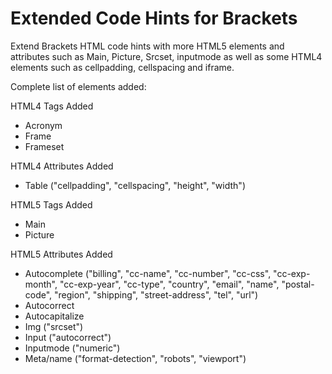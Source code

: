 Extended Code Hints for Brackets
=======================

Extend Brackets HTML code hints with more HTML5 elements and attributes such as Main, Picture, Srcset, inputmode as well as some HTML4 elements such as cellpadding, cellspacing and iframe.

Complete list of elements added:

HTML4 Tags Added
* Acronym
* Frame
* Frameset

HTML4 Attributes Added
* Table ("cellpadding", "cellspacing", "height", "width")

HTML5 Tags Added
* Main
* Picture

HTML5 Attributes Added
* Autocomplete ("billing", "cc-name", "cc-number", "cc-css", "cc-exp-month", "cc-exp-year", "cc-type", "country", "email", "name", "postal-code", "region", "shipping", "street-address", "tel", "url")
* Autocorrect
* Autocapitalize
* Img ("srcset")
* Input ("autocorrect")
* Inputmode ("numeric")
* Meta/name ("format-detection", "robots", "viewport")
